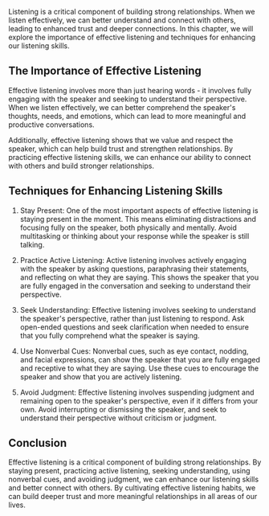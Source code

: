 
Listening is a critical component of building strong relationships. When we listen effectively, we can better understand and connect with others, leading to enhanced trust and deeper connections. In this chapter, we will explore the importance of effective listening and techniques for enhancing our listening skills.

The Importance of Effective Listening
-------------------------------------

Effective listening involves more than just hearing words - it involves fully engaging with the speaker and seeking to understand their perspective. When we listen effectively, we can better comprehend the speaker's thoughts, needs, and emotions, which can lead to more meaningful and productive conversations.

Additionally, effective listening shows that we value and respect the speaker, which can help build trust and strengthen relationships. By practicing effective listening skills, we can enhance our ability to connect with others and build stronger relationships.

Techniques for Enhancing Listening Skills
-----------------------------------------

1. Stay Present: One of the most important aspects of effective listening is staying present in the moment. This means eliminating distractions and focusing fully on the speaker, both physically and mentally. Avoid multitasking or thinking about your response while the speaker is still talking.

2. Practice Active Listening: Active listening involves actively engaging with the speaker by asking questions, paraphrasing their statements, and reflecting on what they are saying. This shows the speaker that you are fully engaged in the conversation and seeking to understand their perspective.

3. Seek Understanding: Effective listening involves seeking to understand the speaker's perspective, rather than just listening to respond. Ask open-ended questions and seek clarification when needed to ensure that you fully comprehend what the speaker is saying.

4. Use Nonverbal Cues: Nonverbal cues, such as eye contact, nodding, and facial expressions, can show the speaker that you are fully engaged and receptive to what they are saying. Use these cues to encourage the speaker and show that you are actively listening.

5. Avoid Judgment: Effective listening involves suspending judgment and remaining open to the speaker's perspective, even if it differs from your own. Avoid interrupting or dismissing the speaker, and seek to understand their perspective without criticism or judgment.

Conclusion
----------

Effective listening is a critical component of building strong relationships. By staying present, practicing active listening, seeking understanding, using nonverbal cues, and avoiding judgment, we can enhance our listening skills and better connect with others. By cultivating effective listening habits, we can build deeper trust and more meaningful relationships in all areas of our lives.
